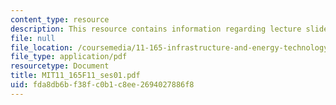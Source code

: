 ```yaml
---
content_type: resource
description: This resource contains information regarding lecture slides.
file: null
file_location: /coursemedia/11-165-infrastructure-and-energy-technology-challenges-fall-2011/fda8db6bf38fc0b1c8ee2694027886f8_MIT11_165F11_ses01.pdf
file_type: application/pdf
resourcetype: Document
title: MIT11_165F11_ses01.pdf
uid: fda8db6b-f38f-c0b1-c8ee-2694027886f8
---
```

